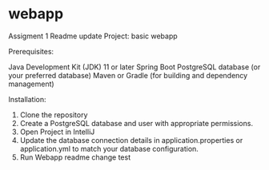 # webapp
Assigment 1
Readme update
Project: basic webapp

Prerequisites:

Java Development Kit (JDK) 11 or later
Spring Boot
PostgreSQL database (or your preferred database)
Maven or Gradle (for building and dependency management)

Installation:
1. Clone the repository
2. Create a PostgreSQL database and user with appropriate permissions.
3. Open Project in IntelliJ 
4. Update the database connection details in application.properties or application.yml to match your database configuration.
5. Run Webapp
readme change test